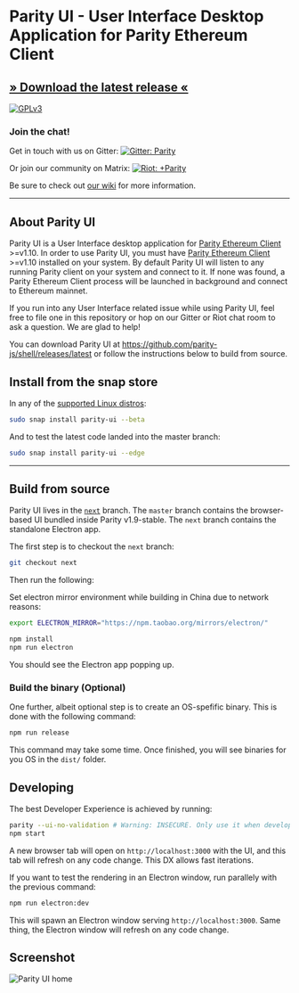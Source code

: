 # Parity UI - User Interface Desktop Application for Parity Ethereum Client

## [» Download the latest release «](https://github.com/parity-js/shell/releases/latest)

[![GPLv3](https://img.shields.io/badge/license-GPL%20v3-green.svg)](https://www.gnu.org/licenses/gpl-3.0.en.html)

### Join the chat!

Get in touch with us on Gitter:
[![Gitter: Parity](https://img.shields.io/badge/gitter-parity-4AB495.svg)](https://gitter.im/paritytech/parity)

Or join our community on Matrix:
[![Riot: +Parity](https://img.shields.io/badge/riot-%2Bparity%3Amatrix.parity.io-orange.svg)](https://riot.im/app/#/group/+parity:matrix.parity.io)

Be sure to check out [our wiki](https://wiki.parity.io/Parity-Wallet) for more information.

----
## About Parity UI

Parity UI is a User Interface desktop application for [Parity Ethereum Client](https://github.com/paritytech/parity/blob/master/README.md) >=v1.10. In order to use Parity UI, you must have [Parity Ethereum Client](https://github.com/paritytech/parity/blob/master/README.md) >=v1.10 installed on your system. 
By default Parity UI will listen to any running Parity client on your system and connect to it. If none was found, a Parity Ethereum Client process will be launched in background and connect to Ethereum mainnet.

If you run into any User Interface related issue while using Parity UI, feel free to file one in this repository or hop on our Gitter or Riot chat room to ask a question. We are glad to help!

You can download Parity UI at https://github.com/parity-js/shell/releases/latest or follow the instructions below to build from source.

## Install from the snap store

In any of the [supported Linux distros](https://snapcraft.io/docs/core/install):

```bash
sudo snap install parity-ui --beta
```

And to test the latest code landed into the master branch:

```bash
sudo snap install parity-ui --edge
```

---

## Build from source

Parity UI lives in the [`next`](https://github.com/Parity-JS/shell/tree/next) branch. The `master` branch contains the browser-based UI bundled inside Parity v1.9-stable. The `next` branch contains the standalone Electron app.

The first step is to checkout the `next` branch:

```bash
git checkout next
```

Then run the following:

   Set electron mirror environment while building in China due to network reasons:
   
```bash
export ELECTRON_MIRROR="https://npm.taobao.org/mirrors/electron/"
```

```bash
npm install
npm run electron
```

You should see the Electron app popping up.

### Build the binary (Optional)

One further, albeit optional step is to create an OS-spefific binary. This is done with the following command:

```bash
npm run release
```

This command may take some time. Once finished, you will see binaries for you OS in the `dist/` folder.

## Developing

The best Developer Experience is achieved by running:

```bash
parity --ui-no-validation # Warning: INSECURE. Only use it when developing the UI.
npm start
```

A new browser tab will open on `http://localhost:3000` with the UI, and this tab will refresh on any code change. This DX allows fast iterations.

If you want to test the rendering in an Electron window, run parallely with the previous command:

```bash
npm run electron:dev
```

This will spawn an Electron window serving `http://localhost:3000`. Same thing, the Electron window will refresh on any code change.

## Screenshot
![Parity UI home](https://wiki.parity.io/images/parity-UI-0.jpg)
